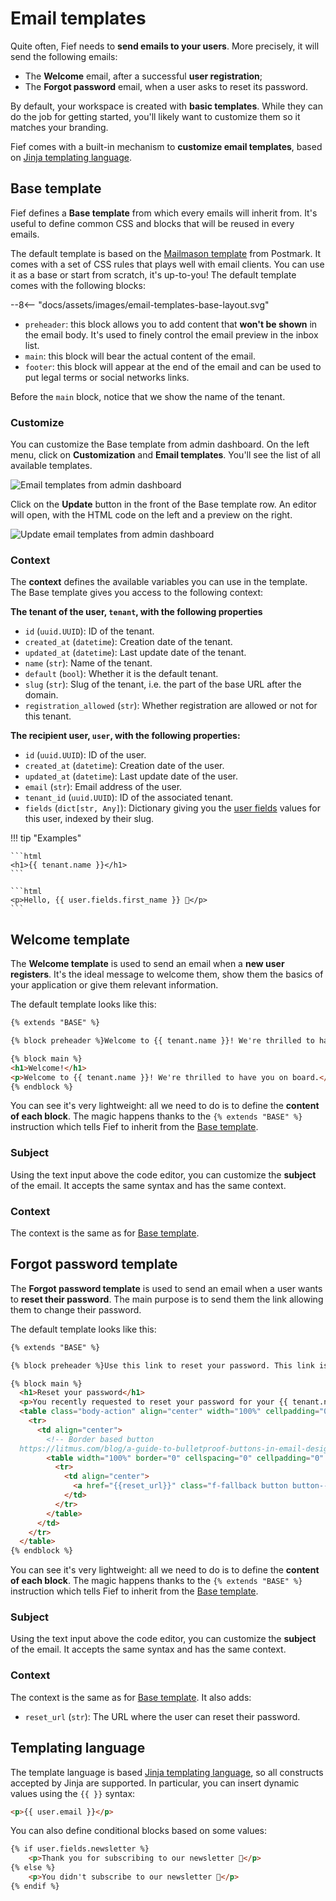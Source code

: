 # Email templates

Quite often, Fief needs to **send emails to your users**. More precisely, it will send the following emails:

* The **Welcome** email, after a successful **user registration**;
* The **Forgot password** email, when a user asks to reset its password.

By default, your workspace is created with **basic templates**. While they can do the job for getting started, you'll likely want to customize them so it matches your branding.

Fief comes with a built-in mechanism to **customize email templates**, based on [Jinja templating language](https://jinja.palletsprojects.com/en/3.0.x/templates/).

## Base template

Fief defines a **Base template** from which every emails will inherit from. It's useful to define common CSS and blocks that will be reused in every emails.

The default template is based on the [Mailmason template](https://github.com/ActiveCampaign/mailmason) from Postmark. It comes with a set of CSS rules that plays well with email clients. You can use it as a base or start from scratch, it's up-to-you! The default template comes with the following blocks:

<div class="excalidraw">
--8<-- "docs/assets/images/email-templates-base-layout.svg"
</div>

* `preheader`: this block allows you to add content that **won't be shown** in the email body. It's used to finely control the email preview in the inbox list.
* `main`: this block will bear the actual content of the email.
* `footer`: this block will appear at the end of the email and can be used to put legal terms or social networks links.

Before the `main` block, notice that we show the name of the tenant.

### Customize

You can customize the Base template from admin dashboard. On the left menu, click on **Customization** and **Email templates**. You'll see the list of all available templates.

![Email templates from admin dashboard](/assets/images/admin-email-templates.png)

Click on the **Update** button in the front of the Base template row. An editor will open, with the HTML code on the left and a preview on the right.

![Update email templates from admin dashboard](/assets/images/admin-email-templates-edit.png)

### Context

The **context** defines the available variables you can use in the template. The Base template gives you access to the following context:

**The tenant of the user, `tenant`, with the following properties**

  * `id` (`uuid.UUID`): ID of the tenant.
  * `created_at` (`datetime`): Creation date of the tenant.
  * `updated_at` (`datetime`): Last update date of the tenant.
  * `name` (`str`): Name of the tenant.
  * `default` (`bool`): Whether it is the default tenant.
  * `slug` (`str`): Slug of the tenant, i.e. the part of the base URL after the domain.
  * `registration_allowed` (`str`): Whether registration are allowed or not for this tenant.


**The recipient user, `user`, with the following properties:**

  * `id` (`uuid.UUID`): ID of the user.
  * `created_at` (`datetime`): Creation date of the user.
  * `updated_at` (`datetime`): Last update date of the user.
  * `email` (`str`): Email address of the user.
  * `tenant_id` (`uuid.UUID`): ID of the associated tenant.
  * `fields` (`dict[str, Any]`): Dictionary giving you the [user fields](../configure/user-fields.md) values for this user, indexed by their slug.

!!! tip "Examples"

    ```html
    <h1>{{ tenant.name }}</h1>
    ```

    ```html
    <p>Hello, {{ user.fields.first_name }} 👋</p>
    ```

## Welcome template

The **Welcome template** is used to send an email when a **new user registers**. It's the ideal message to welcome them, show them the basics of your application or give them relevant information.

The default template looks like this:

```html
{% extends "BASE" %}

{% block preheader %}Welcome to {{ tenant.name }}! We're thrilled to have you on board.{% endblock %}

{% block main %}
<h1>Welcome!</h1>
<p>Welcome to {{ tenant.name }}! We're thrilled to have you on board.</p>
{% endblock %}
```

You can see it's very lightweight: all we need to do is to define the **content of each block**. The magic happens thanks to the `{% extends "BASE" %}` instruction which tells Fief to inherit from the [Base template](#base-template).

### Subject

Using the text input above the code editor, you can customize the **subject** of the email. It accepts the same syntax and has the same context.

### Context

The context is the same as for [Base template](#context).

## Forgot password template

The **Forgot password template** is used to send an email when a user wants to **reset their password**. The main purpose is to send them the link allowing them to change their password.

The default template looks like this:

```html
{% extends "BASE" %}

{% block preheader %}Use this link to reset your password. This link is only valid for 1 hour.{% endblock %}

{% block main %}
  <h1>Reset your password</h1>
  <p>You recently requested to reset your password for your {{ tenant.name }} account. Use the button below to reset it. <strong>This password reset link is only valid for the next hour.</strong></p>
  <table class="body-action" align="center" width="100%" cellpadding="0" cellspacing="0" role="presentation">
    <tr>
      <td align="center">
        <!-- Border based button
  https://litmus.com/blog/a-guide-to-bulletproof-buttons-in-email-design -->
        <table width="100%" border="0" cellspacing="0" cellpadding="0" role="presentation">
          <tr>
            <td align="center">
              <a href="{{reset_url}}" class="f-fallback button button--green" target="_blank" rel="noopener noreferrer">Reset your password</a>
            </td>
          </tr>
        </table>
      </td>
    </tr>
  </table>
{% endblock %}
```

You can see it's very lightweight: all we need to do is to define the **content of each block**. The magic happens thanks to the `{% extends "BASE" %}` instruction which tells Fief to inherit from the [Base template](#base-template).

### Subject

Using the text input above the code editor, you can customize the **subject** of the email. It accepts the same syntax and has the same context.

### Context

The context is the same as for [Base template](#context). It also adds:

* `reset_url` (`str`): The URL where the user can reset their password.

## Templating language

The template language is based [Jinja templating language](https://jinja.palletsprojects.com/en/3.0.x/templates/), so all constructs accepted by Jinja are supported. In particular, you can insert dynamic values using the `{{ }}` syntax:

```html
<p>{{ user.email }}</p>
```

You can also define conditional blocks based on some values:

```html
{% if user.fields.newsletter %}
    <p>Thank you for subscribing to our newsletter 🎉</p>
{% else %}
    <p>You didn't subscribe to our newsletter 🥲</p>
{% endif %}
```
